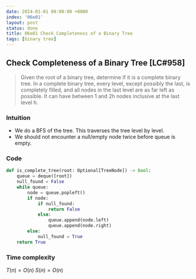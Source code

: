```yaml
---
date: 2024-01-01 00:00:00 +0000
index: '06e01'
layout: post
status: done
title: 06e01 Check Completeness of a Binary Tree
tags: [binary tree]
---
```


## Check Completeness of a Binary Tree [LC#958]
> Given the root of a binary tree, determine if it is a complete binary tree. In a complete binary tree, every level, except possibly the last, is completely filled, and all nodes in the last level are as far left as possible. It can have between 1 and 2h nodes inclusive at the last level h.

### Intuition
- We do a BFS of the tree. This traverses the tree level by level.
- We should not encounter a null/empty node twice before queue is empty.

### Code
```python
def is_complete_tree(root: Optional[TreeNode]) -> bool:
    queue = deque([root])
    null_found = False
    while queue:
        node = queue.popleft()
        if node:
            if null_found:
                return False
            else:
                queue.append(node.left)
                queue.append(node.right)
        else:
            null_found = True
    return True
```

### Time complexity
$T(n) = O(n)$ $S(n) = O(n)$
